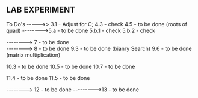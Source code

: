 ## LAB EXPERIMENT
To Do's ----->>
3.1 - Adjust for C;
4.3 - check
4.5 - to be done (roots of quad)
-------->5.a - to be done
5.b.1 - check
5.b.2 - check

--------> 7 - to be done  
--------> 8 - to be done
9.3 - to be done (bianry Search)
9.6 - to be done (matrix multiplication)

10.3 - to be done
10.5 - to be done
10.7 - to be done

11.4 - to be done
11.5 - to be done

--------> 12 - to be done
--------->13 - to be done